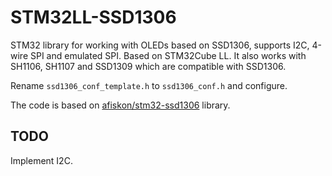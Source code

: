 # STM32LL-SSD1306

STM32 library for working with OLEDs based on SSD1306, supports I2C, 4-wire SPI and emulated SPI.
Based on STM32Cube LL.
It also works with SH1106, SH1107 and SSD1309 which are compatible with SSD1306.

Rename `ssd1306_conf_template.h` to `ssd1306_conf.h` and configure.

The code is based on
[afiskon/stm32-ssd1306](https://github.com/afiskon/stm32-ssd1306) library.

## TODO

Implement I2C.
